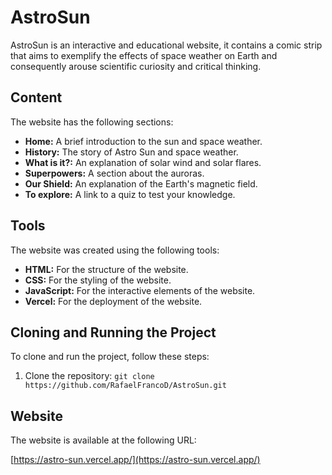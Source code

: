 # AstroSun

AstroSun is an interactive and educational website, it contains a comic strip that aims to exemplify the effects of space weather on Earth and consequently arouse scientific curiosity and critical thinking.

## Content

The website has the following sections:

*   **Home:** A brief introduction to the sun and space weather.
*   **History:** The story of Astro Sun and space weather.
*   **What is it?:** An explanation of solar wind and solar flares.
*   **Superpowers:** A section about the auroras.
*   **Our Shield:** An explanation of the Earth's magnetic field.
*   **To explore:** A link to a quiz to test your knowledge.

## Tools

The website was created using the following tools:

*   **HTML:** For the structure of the website.
*   **CSS:** For the styling of the website.
*   **JavaScript:** For the interactive elements of the website.
*   **Vercel:** For the deployment of the website.

## Cloning and Running the Project

To clone and run the project, follow these steps:

1.  Clone the repository: `git clone https://github.com/RafaelFrancoD/AstroSun.git`

## Website

The website is available at the following URL:

[https://astro-sun.vercel.app/](https://astro-sun.vercel.app/)
